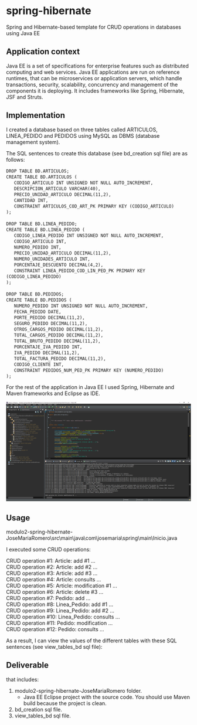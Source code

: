 # spring-hibernate
Spring and Hibernate-based template for CRUD operations in databases using Java EE

## Application context

Java EE is a set of specifications for enterprise features such as distributed computing and web services. Java EE applications are run on reference runtimes, that can be microservices or application servers, which handle transactions, security, scalability, concurrency and management of the components it is deploying. It includes frameworks like Spring, Hibernate, JSF and Struts.

## Implementation

I created a database based on three tables called ARTICULOS, LINEA_PEDIDO and PEDIDOS using MySQL as DBMS (database management system).

The SQL sentences to create this database (see bd_creation sql file) are as follows:

```
DROP TABLE BD.ARTICULOS;
CREATE TABLE BD.ARTICULOS (
   CODIGO_ARTICULO INT UNSIGNED NOT NULL AUTO_INCREMENT,
   DESCRIPCION_ARTICULO VARCHAR(40),
   PRECIO_UNIDAD_ARTICULO DECIMAL(11,2),
   CANTIDAD INT,
   CONSTRAINT ARTICULOS_COD_ART_PK PRIMARY KEY (CODIGO_ARTICULO)
);

DROP TABLE BD.LINEA_PEDIDO;
CREATE TABLE BD.LINEA_PEDIDO (
   CODIGO_LINEA_PEDIDO INT UNSIGNED NOT NULL AUTO_INCREMENT,
   CODIGO_ARTICULO INT,
   NUMERO_PEDIDO INT,
   PRECIO_UNIDAD_ARTICULO DECIMAL(11,2),
   NUMERO_UNIDADES_ARTICULO INT,
   PORCENTAJE_DESCUENTO DECIMAL(4,2),
   CONSTRAINT LINEA_PEDIDO_COD_LIN_PED_PK PRIMARY KEY (CODIGO_LINEA_PEDIDO)
);

DROP TABLE BD.PEDIDOS;
CREATE TABLE BD.PEDIDOS (
   NUMERO_PEDIDO INT UNSIGNED NOT NULL AUTO_INCREMENT,
   FECHA_PEDIDO DATE,
   PORTE_PEDIDO DECIMAL(11,2),
   SEGURO_PEDIDO DECIMAL(11,2),
   OTROS_CARGOS_PEDIDO DECIMAL(11,2),
   TOTAL_CARGOS_PEDIDO DECIMAL(11,2),
   TOTAL_BRUTO_PEDIDO DECIMAL(11,2),
   PORCENTAJE_IVA_PEDIDO INT,
   IVA_PEDIDO DECIMAL(11,2),
   TOTAL_FACTURA_PEDIDO DECIMAL(11,2),
   CODIGO_CLIENTE INT,
   CONSTRAINT PEDIDOS_NUM_PED_PK PRIMARY KEY (NUMERO_PEDIDO)
);
```

For the rest of the application in Java EE I used Spring, Hibernate and Maven frameworks and Eclipse as IDE.

![Eclipse project](eclipse-project.png)

## Usage

modulo2-spring-hibernate-JoseMariaRomero\src\main\java\com\josemaria\spring\main\Inicio.java

I executed some CRUD operations:

CRUD operation #1: Article: add #1 ...  
CRUD operation #2: Article: add #2 ...  
CRUD operation #3: Article: add #3 ...  
CRUD operation #4: Article: consults ...  
CRUD operation #5: Article: modification #1 ...  
CRUD operation #6: Article: delete #3 ...  
CRUD operation #7: Pedido: add ...  
CRUD operation #8: Linea_Pedido: add #1 ...  
CRUD operation #9: Linea_Pedido: add #2 ...  
CRUD operation #10: Linea_Pedido: consults ...  
CRUD operation #11: Pedido: modification ...  
CRUD operation #12: Pedido: consults ...  

As a result, I can view the values of the different tables with these SQL sentences (see view_tables_bd sql file):

## Deliverable

that includes:

1. modulo2-spring-hibernate-JoseMariaRomero folder.
   - Java EE Eclipse project with the source code. You should use Maven build because the project is clean.
2. bd_creation sql file.
3. view_tables_bd sql file.  
